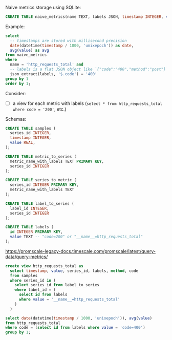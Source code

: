 Naive metrics storage using SQLite:

```sql
CREATE TABLE naive_metrics(name TEXT, labels JSON, timestamp INTEGER, value REAL);
```

Example:

```sql
select
  -- timestamps are stored with millisecond precision
  date(datetime(timestamp / 1000, 'unixepoch')) as date,
  avg(value) as avg
from naive_metrics
where
  name = 'http_requests_total' and
  -- labels is a flat JSON object like `{"code":"400","method":"post"}`
  json_extract(labels, '$.code') = '400'
group by 1
order by 1;
```

Consider:

- [ ] a view for each metric with labels (`select * from http_requests_total where code = '200'`, etc.)

Schemas:

```sql
CREATE TABLE samples (
  series_id INTEGER,
  timestamp INTEGER,
  value REAL,
);

CREATE TABLE metric_to_series (
  metric_name_with_labels TEXT PRIMARY KEY,
  series_id INTEGER
);

CREATE TABLE series_to_metric (
  series_id INTEGER PRIMARY KEY,
  metric_name_with_labels TEXT
);

CREATE TABLE label_to_series (
  label_id INTEGER,
  series_id INTEGER
);

CREATE TABLE labels (
  id INTEGER PRIMARY KEY,
  value TEXT -- "code=200" or "__name__=http_requests_total"
);
```

https://promscale-legacy-docs.timescale.com/promscale/latest/query-data/query-metrics/

```sql
create view http_requests_total as
  select timestamp, value, series_id, labels, method, code
  from samples
  where series_id in (
    select series_id from label_to_series
    where label_id = (
      select id from labels
      where value = '__name__=http_requests_total'
    )
  )
```

```sql
select date(datetime(timestamp / 1000, 'unixepoch')), avg(value)
from http_requests_total
where code = (select id from labels where value = 'code=400')
group by 1;
```
